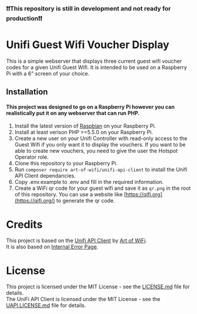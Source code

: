 ### ❗❗This repository is still in development and not ready for production❗❗

# Unifi Guest Wifi Voucher Display
This is a simple webserver that displays three current guest wifi voucher codes for a given Unifi Guest Wifi. It is intended to be used on a Raspberry Pi with a 6" screen of your choice.

## Installation

#### This project was designed to go on a Raspberry Pi however you can realistically put it on any webserver that can run PHP.

1. Install the latest version of [Raspbian](https://www.raspberrypi.org/downloads/raspbian/) on your Raspberry Pi.
2. Install at least verison PHP >=5.5.0 on your Raspberry Pi.
3. Create a new user on your Unifi Controller with read-only access to the Guest Wifi if you only want it to display the vouchers. If you want to be able to create new vouchers, you need to give the user the Hotspot Operator role.
4. Clone this repository to your Raspberry Pi.
5. Run `composer require art-of-wifi/unifi-api-client` to install the Unifi API Client dependancies.
6. Copy .env.example to .env and fill in the required information.
7. Create a WiFi qr code for your guest wifi and save it as `qr.png` in the root of this repository. You can use a website like [https://qifi.org](https://qifi.org/) to generate the qr code.


# Credits
This project is based on the [Unifi API Client](https://github.com/Art-of-WiFi/UniFi-API-client) by [Art of WiFi](https://github.com/Art-of-WiFi).  
It is also based on [Internal Error Page](https://github.com/nathen418/internal-error-page).


# License
This project is licensed under the MIT License - see the [LICENSE.md](LICENSE.md) file for details.  
The UniFi API Client is licensed under the MIT License - see the [UAPI.LICENSE.md](UAPI.LICENSE.md) file for details.
